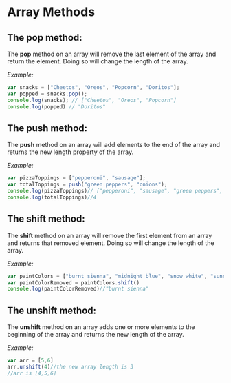 # Array Methods

## The **pop** method:

The **pop** method on an array will remove the last element of the array and return the element. Doing so will change the length of the array.

*Example:*

```javascript
var snacks = ["Cheetos", "Oreos", "Popcorn", "Doritos"];
var popped = snacks.pop();
console.log(snacks); // ["Cheetos", "Oreos", "Popcorn"]
console.log(popped) // "Doritos"
```


## The **push** method:

The **push** method on an array will add elements to the end of the array and returns the new length property of the array.

*Example:*

```javascript
var pizzaToppings = ["pepperoni", "sausage"];
var totalToppings = push("green peppers", "onions");
console.log(pizzaToppings)// ["pepperoni", "sausage", "green peppers", "onions"]
console.log(totalToppings)//4
```


## The **shift** method:

The **shift** method on an array will remove the first element from an array and returns that removed element. Doing so will change the length of the array.

*Example:*

```javascript
var paintColors = ["burnt sienna", "midnight blue", "snow white", "sunshine yellow"];
var paintColorRemoved = paintColors.shift()
console.log(paintColorRemoved)//"burnt sienna"
```

## The **unshift** method:

The **unshift** method on an array adds one or more elements to the beginning of the array and returns the new length of the array.

*Example:*
```javascript
var arr = [5,6]
arr.unshift(4)//the new array length is 3
//arr is [4,5,6]
